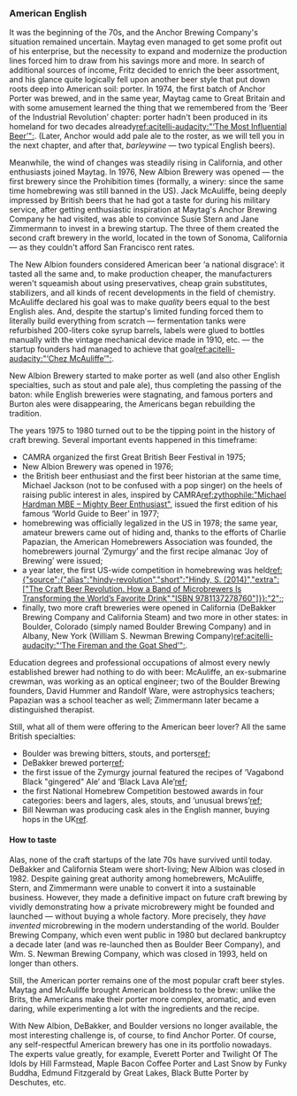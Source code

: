 ### American English

It was the beginning of the 70s, and the Anchor Brewing Company's situation remained uncertain. Maytag even managed to get some profit out of his enterprise, but the necessity to expand and modernize the production lines forced him to draw from his savings more and more. In search of additional sources of income, Fritz decided to enrich the beer assortment, and his glance quite logically fell upon another beer style that put down roots deep into American soil: porter. In 1974, the first batch of Anchor Porter was brewed, and in the same year, Maytag came to Great Britain and with some amusement learned the thing that we remembered from the ‘Beer of the Industrial Revolution’ chapter: porter hadn't been produced in its homeland for two decades already[ref:acitelli-audacity:"‘The Most Influential Beer’":](). (Later, Anchor would add pale ale to the roster, as we will tell you in the next chapter, and after that, *barleywine* — two typical English beers).

Meanwhile, the wind of changes was steadily rising in California, and other enthusiasts joined Maytag. In 1976, New Albion Brewery was opened — the first brewery since the Prohibition times (formally, a winery: since the same time homebrewing was still banned in the US). Jack McAuliffe, being deeply impressed by British beers that he had got a taste for during his military service, after getting enthusiastic inspiration at Maytag's Anchor Brewing Company he had visited, was able to convince Susie Stern and Jane Zimmermann to invest in a brewing startup. The three of them created the second craft brewery in the world, located in the town of Sonoma, California — as they couldn't afford San Francisco rent rates.

The New Albion founders considered American beer ‘a national disgrace’: it tasted all the same and, to make production cheaper, the manufacturers weren't squeamish about using preservatives, cheap grain substitutes, stabilizers, and all kinds of recent developments in the field of chemistry. McAuliffe declared his goal was to make *quality* beers equal to the best English ales. And, despite the startup's limited funding forced them to literally build everything from scratch — fermentation tanks were refurbished 200-liters coke syrup barrels, labels were glued to bottles manually with the vintage mechanical device made in 1910, etc. — the startup founders had managed to achieve that goal[ref:acitelli-audacity:"‘Chez McAuliffe’":]().

New Albion Brewery started to make porter as well (and also other English specialties, such as stout and pale ale), thus completing the passing of the baton: while English breweries were stagnating, and famous porters and Burton ales were disappearing, the Americans began rebuilding the tradition.

The years 1975 to 1980 turned out to be the tipping point in the history of craft brewing. Several important events happened in this timeframe:
  * CAMRA organized the first Great British Beer Festival in 1975;
  * New Albion Brewery was opened in 1976;
  * the British beer enthusiast and the first beer historian at the same time, Michael Jackson (not to be confused with a pop singer) on the heels of raising public interest in ales, inspired by CAMRA[ref:zythophile:"Michael Hardman MBE – Mighty Beer Enthusiast"](https://zythophile.co.uk/2008/12/31/michael-hardman-mbe-mighty-beer-enthusiast/), issued the first edition of his famous ‘World Guide to Beer’ in 1977;
  * homebrewing was officially legalized in the US in 1978; the same year, amateur brewers came out of hiding and, thanks to the efforts of Charlie Papazian, the American Homebrewers Association was founded, the homebrewers journal ‘Zymurgy’ and the first recipe almanac ‘Joy of Brewing’ were issued;
  * a year later, the first US-wide competition in homebrewing was held[ref:{"source":{"alias":"hindy-revolution","short":"Hindy, S. (2014)","extra":["The Craft Beer Revolution. How a Band of Microbrewers Is Transforming the World’s Favorite Drink","ISBN 9781137278760"]}}:"2":]();
  * finally, two more craft breweries were opened in California (DeBakker Brewing Company and California Steam) and two more in other states: in Boulder, Colorado (simply named Boulder Brewing Company) and in Albany, New York (William S. Newman Brewing Company)[ref:acitelli-audacity:"‘The Fireman and the Goat Shed’":]().

Education degrees and professional occupations of almost every newly established brewer had nothing to do with beer: McAuliffe, an ex-submarine crewman, was working as an optical engineer; two of the Boulder Brewing founders, David Hummer and Randolf Ware, were astrophysics teachers; Papazian was a school teacher as well; Zimmermann later became a distinguished therapist.

Still, what all of them were offering to the American beer lover? All the same British specialties:
  * Boulder was brewing bitters, stouts, and porters[ref](https://www.craftbeer.com/featured-brewery/this-is-40-boulder-beer); 
  * DeBakker brewed porter[ref](https://brookstonbeerbulletin.com/new-albion-vintage-beer-tasting/);
  * the first issue of the Zymurgy journal featured the recipes of ‘Vagabond Black "gingered" Ale’ and ‘Black Lava Ale’[ref](https://www.homebrewersassociation.org/homebrew-community-culture/zymurgy-magazine-issue-1-throwback-to-1978/);
  * the first National Homebrew Competition bestowed awards in four categories: beers and lagers, ales, stouts, and ‘unusual brews’[ref](https://www.homebrewersassociation.org/homebrew-community-culture/zymurgy-magazine-issue-1-throwback-to-1978/);
  * Bill Newman was producing cask ales in the English manner, buying hops in the UK[ref](https://ediblecapitaldistrict.ediblecommunities.com/drink/bill-newman-godfather-american-craft-brewing).

#### How to taste

Alas, none of the craft startups of the late 70s have survived until today. DeBakker and California Steam were short-living; New Albion was closed in 1982. Despite gaining great authority among homebrewers, McAuliffe, Stern, and Zimmermann were unable to convert it into a sustainable business. However, they made a definitive impact on future craft brewing by vividly demonstrating how a private microbrewery might be founded and launched — without buying a whole factory. More precisely, they *have invented* microbrewing in the modern understanding of the world. Boulder Brewing Company, which even went public in 1980 but declared bankruptcy a decade later (and was re-launched then as Boulder Beer Company), and Wm. S. Newman Brewing Company, which was closed in 1993, held on longer than others.

Still, the American porter remains one of the most popular craft beer styles. Maytag and McAuliffe brought American boldness to the brew: unlike the Brits, the Americans make their porter more complex, aromatic, and even daring, while experimenting a lot with the ingredients and the recipe.

With New Albion, DeBakker, and Boulder versions no longer available, the most interesting challenge is, of course, to find Anchor Porter. Of course, any self-respectful American brewery has one in its portfolio nowadays. The experts value greatly, for example, Everett Porter and Twilight Of The Idols by Hill Farmstead, Maple Bacon Coffee Porter and Last Snow by Funky Buddha, Edmund Fitzgerald by Great Lakes, Black Butte Porter by Deschutes, etc.